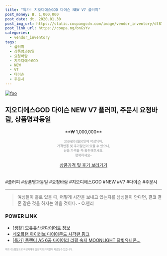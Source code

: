 ```yaml
--- 
title: "특가! 지오디에스GOD 다이슨 NEW V7 플러피" 
post_money: ₩. 1,000,000 
post_date: dt. 2020.01.30 
post_img_url: https://static.coupangcdn.com/image/vendor_inventory/df87/cb96183dfdd6da33471d7476c55787c89f4d7daeb0a55949de6fc51e4c7e.jpg 
post_link_url: https://coupa.ng/bnGsYv 
categories: 
  - vendor_inventory 
tags: 
  - 플러피 
  - 상품명과동일 
  - 요청바람 
  - 지오디에스GOD 
  - NEW 
  - V7 
  - 다이슨 
  - 주문시 
--- 
```

[![foo](https://static.coupangcdn.com/image/vendor_inventory/df87/cb96183dfdd6da33471d7476c55787c89f4d7daeb0a55949de6fc51e4c7e.jpg)](https://coupa.ng/bnGsYv) 

## 지오디에스GOD 다이슨 NEW V7 플러피, 주문시 요청바람, 상품명과동일 
<p style="text-align: center;">**₩ 1,000,000**</p> 
<p style="text-align: center;"><span style="color: #898c8f; font-family: Georgia,Times,serif; font-size: 0.75em;">2020년01월30일에 작성되어, <br>가격변동 및 추가할인이 있을 수 있으니,<br> 상품 가격을 꼭!확인해주세요.<br>행복하세요~</span> 
</p>	 
<div markdown="0" style="text-align: center;"><a href="https://coupa.ng/bnGsYv" class="btn btn--success">상품가격 및 후기 보러가기</a></div> 
<br><br> 
  #플러피 #상품명과동일 #요청바람 #지오디에스GOD #NEW #V7 #다이슨 #주문시 
<hr> 

> 여성들이 홀로 있을 때, 어떻게 시간을 보내고 있는지를 남성들이 안다면, 결코 결혼 같은 것을 하지는 않을 것이다. - O.헨리 


### POWER LINK

* <a href="https://blog.naver.com/fasyy4321/221760329899" target="_blank"> [생활] 모유유산균다이어트 정보 </a>
* <a href="https://blog.naver.com/santokki14/221787216421" target="_blank">네오플램 아이러브 다이아몬드 사각팬 핑크</a>
* <a href="https://blog.naver.com/santokki14/221790838099" target="_blank">[특가] 플랜디 A5 6공 다이어리 리필 속지 MOONLIGHT 달빛유니콘...</a>

<span style="color: #898c8f; font-family: Georgia,Times,serif; font-size: 0.55em;">파트너스활동으로 작성자에게 일정액의 커미션이 제공될수 있습니다.</span> 
